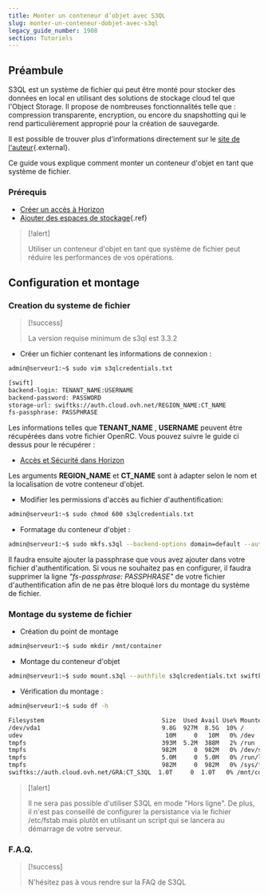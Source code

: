```yaml
---
title: Monter un conteneur d’objet avec S3QL
slug: monter-un-conteneur-dobjet-avec-s3ql
legacy_guide_number: 1908
section: Tutoriels
---
```



## Préambule
S3QL est un système de fichier qui peut être monté pour stocker des données en local en utilisant des solutions de stockage cloud tel que l'Object Storage. Il propose de nombreuses fonctionnalités telle que : compression transparente, encryption, ou encore du snapshotting qui le rend particulièrement approprié pour la création de sauvegarde.

Il est possible de trouver plus d'informations directement sur le [site de l'auteur](http://www.rath.org/s3ql-docs/){.external}.

Ce guide vous explique comment monter un conteneur d'objet en tant que système de fichier.


### Prérequis
- [Créer un accès à Horizon](../creer-un-acces-a-horizon/)
- [Ajouter des espaces de stockage](../ajouter-des-espaces-de-stockage/){.ref}



> [!alert]
>
> Utiliser un conteneur d'objet en tant que système de fichier peut réduire les
> performances de vos opérations.
> 


## Configuration et montage

### Creation du systeme de fichier


> [!success]
>
> La version requise minimum de s3ql est 3.3.2
> 

- Créer un fichier contenant les informations de connexion :

```bash
admin@serveur1:~$ sudo vim s3qlcredentials.txt

[swift]
backend-login: TENANT_NAME:USERNAME
backend-password: PASSWORD
storage-url: swiftks://auth.cloud.ovh.net/REGION_NAME:CT_NAME
fs-passphrase: PASSPHRASE
```


Les informations telles que  **TENANT_NAME** ,  **USERNAME**  peuvent être récupérées dans votre fichier OpenRC. Vous pouvez suivre le guide ci dessus pour le récupérer :

- [Accès et Sécurité dans Horizon](../acces-et-securite-dans-horizon/)

Les arguments  **REGION_NAME**  et  **CT_NAME**  sont à adapter selon le nom et la localisation de votre conteneur d'objet.

- Modifier les permissions d'accès au fichier d'authentification:

```bash
admin@serveur1:~$ sudo chmod 600 s3qlcredentials.txt
```

- Formatage du conteneur d'objet :

```bash
admin@serveur1:~$ sudo mkfs.s3ql --backend-options domain=default --authfile s3qlcredentials.txt swiftks://auth.cloud.ovh.net/GRA:CT_S3QL
```


Il faudra ensuite ajouter la passphrase que vous avez ajouter dans votre fichier d'authentification. Si vous ne souhaitez pas en configurer, il faudra supprimer la ligne *"fs-passphrase: PASSPHRASE"* de votre fichier d'authentification afin de ne pas être bloqué lors du montage du système de fichier.


### Montage du systeme de fichier
- Création du point de montage

```bash
admin@serveur1:~$ sudo mkdir /mnt/container
```

- Montage du conteneur d'objet

```bash
admin@serveur1:~$ sudo mount.s3ql --authfile s3qlcredentials.txt swiftks://auth.cloud.ovh.net/GRA:CT_S3QL /mnt/container/
```

- Vérification du montage :

```bash
admin@serveur1:~$ sudo df -h

Filesystem                                 Size  Used Avail Use% Mounted on
/dev/vda1                                  9.8G  927M  8.5G  10% /
udev                                        10M     0   10M   0% /dev
tmpfs                                      393M  5.2M  388M   2% /run
tmpfs                                      982M     0  982M   0% /dev/shm
tmpfs                                      5.0M     0  5.0M   0% /run/lock
tmpfs                                      982M     0  982M   0% /sys/fs/cgroup
swiftks://auth.cloud.ovh.net/GRA:CT_S3QL  1.0T     0  1.0T   0% /mnt/container
```




> [!alert]
>
> Il ne sera pas possible d'utiliser S3QL en mode "Hors ligne".
> De plus, il n'est pas conseillé de configurer la persistance via le fichier /etc/fstab mais plutôt en utilisant un script qui se lancera au démarrage de votre serveur.
> 


### F.A.Q.


> [!success]
>
> N'hésitez pas à vous rendre sur la FAQ de S3QL
> 
